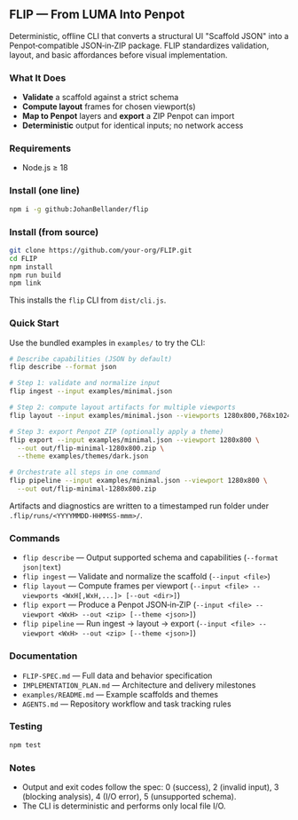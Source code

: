 ## FLIP — From LUMA Into Penpot

Deterministic, offline CLI that converts a structural UI "Scaffold JSON" into a Penpot‑compatible JSON‑in‑ZIP package. FLIP standardizes validation, layout, and basic affordances before visual implementation.

### What It Does
- **Validate** a scaffold against a strict schema
- **Compute layout** frames for chosen viewport(s)
- **Map to Penpot** layers and **export** a ZIP Penpot can import
- **Deterministic** output for identical inputs; no network access

### Requirements
- Node.js ≥ 18

### Install (one line)
```bash
npm i -g github:JohanBellander/flip
```

### Install (from source)
```bash
git clone https://github.com/your-org/FLIP.git
cd FLIP
npm install
npm run build
npm link
```

This installs the `flip` CLI from `dist/cli.js`.

### Quick Start
Use the bundled examples in `examples/` to try the CLI:

```bash
# Describe capabilities (JSON by default)
flip describe --format json

# Step 1: validate and normalize input
flip ingest --input examples/minimal.json

# Step 2: compute layout artifacts for multiple viewports
flip layout --input examples/minimal.json --viewports 1280x800,768x1024

# Step 3: export Penpot ZIP (optionally apply a theme)
flip export --input examples/minimal.json --viewport 1280x800 \
  --out out/flip-minimal-1280x800.zip \
  --theme examples/themes/dark.json

# Orchestrate all steps in one command
flip pipeline --input examples/minimal.json --viewport 1280x800 \
  --out out/flip-minimal-1280x800.zip
```

Artifacts and diagnostics are written to a timestamped run folder under `.flip/runs/<YYYYMMDD-HHMMSS-mmm>/`.

### Commands
- `flip describe` — Output supported schema and capabilities (`--format json|text`)
- `flip ingest` — Validate and normalize the scaffold (`--input <file>`)
- `flip layout` — Compute frames per viewport (`--input <file> --viewports <WxH[,WxH,...]> [--out <dir>]`)
- `flip export` — Produce a Penpot JSON‑in‑ZIP (`--input <file> --viewport <WxH> --out <zip> [--theme <json>]`)
- `flip pipeline` — Run ingest → layout → export (`--input <file> --viewport <WxH> --out <zip> [--theme <json>]`)

### Documentation
- `FLIP-SPEC.md` — Full data and behavior specification
- `IMPLEMENTATION_PLAN.md` — Architecture and delivery milestones
- `examples/README.md` — Example scaffolds and themes
- `AGENTS.md` — Repository workflow and task tracking rules

### Testing
```bash
npm test
```

### Notes
- Output and exit codes follow the spec: 0 (success), 2 (invalid input), 3 (blocking analysis), 4 (I/O error), 5 (unsupported schema).
- The CLI is deterministic and performs only local file I/O.


